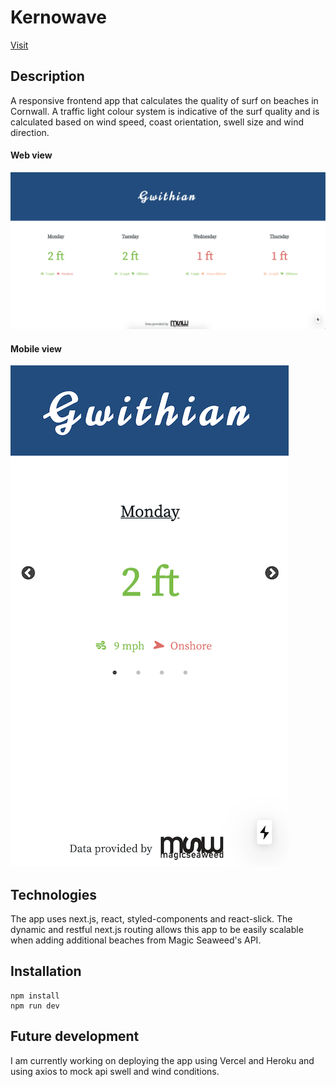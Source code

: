 # Kernowave

[Visit](https://kernowave-next-js.vercel.app/)

## Description

A responsive frontend app that calculates the quality of surf on beaches in Cornwall. A traffic light colour system is indicative of the surf quality and is calculated based on wind speed, coast orientation, swell size and wind direction.

#### Web view

![web-app](/public/web.png)

#### Mobile view

![mobile-app](/public/mobile.png)

## Technologies

The app uses next.js, react, styled-components and react-slick. The dynamic and restful next.js routing allows this app to be easily scalable when adding additional beaches from Magic Seaweed's API.

## Installation

```
npm install
npm run dev
```

## Future development

I am currently working on deploying the app using Vercel and Heroku and using axios to mock api swell and wind conditions.
